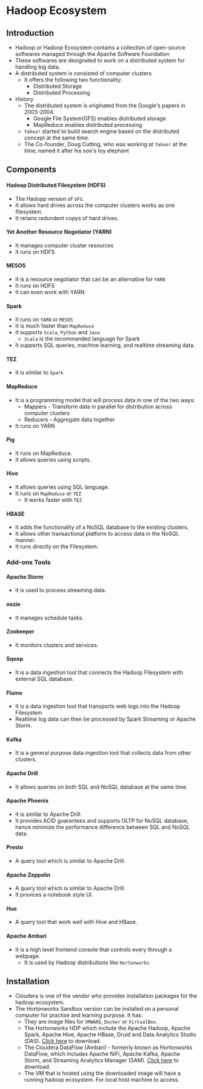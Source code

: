 # Hadoop Ecosystem

## Introduction

- Hadoop or Hadoop Ecosystem contains a collection of open-source softwares managed through the Apache Software Foundation
- These softwares are designated to work on a distributed system for handling big data.
- A distributed system is consisted of computer clusters
  - It offers the following two functionality:
    - Distributed Storage
    - Distributed Processing
- History
  - The distributed system is originated from the Google's papers in 2003-2004.
    - Google File System(GFS) enables distributed storage
    - MapReduce enables distributed processing
  - `Yahoo!` started to build search engine based on the distributed concept at the same time.
  - The Co-founder, Doug Cutting, who was working at `Yahoo!` at the time, named it after his son's toy elephant

## Components

#### Hadoop Distributed Filesystem (HDFS)

- The Hadopp version of `GFS`.
- It allows hard drives across the computer clusters works as one filesystem.
- It retains redundent copys of hard drives.

#### Yet Another Resource Negotiator (YARN)

- It manages computer cluster resources
- It runs on HDFS

#### MESOS

- It is a resource negotiator that can be an alternative for `YARN`
- It runs on HDFS
- It can even work with YARN

#### Spark

- It runs on `YARN` or `MESOS`
- It is much faster than `MapReduce`
- It supports `Scala`, `Python` and `Java`
  - `Scala` is the recommanded language for Spark
- It supports SQL queries, machine learning, and realtime streaming data.

#### TEZ

- It is similar to `Spark`

#### MapReduce

- It is a programming model that will process data in one of the two ways:
  - Mappers - Transform data in parallel for distribution across computer clusters
  - Reducers - Aggregate data together
- It runs on YARN

#### Pig

- It runs on MapReduce.
- It allows queries using scripts.

#### Hive

- It allows queries using SQL language.
- It runs on `MapReduce` or `TEZ`
  - It works faster with `TEZ`

#### HBASE

- It adds the functionality of a NoSQL database to the existing clusters.
- It allows other transactional platform to access data in the NoSQL manner.
- It runs directly on the Filesystem.

### Add-ons Tools

#### Apache Storm

- It is used to process streaming data.

#### oozie

- It manages schedule tasks.

#### Zookeeper

- It monitors clusters and services.

#### Sqoop

- It is a data ingestion tool that connects the Hadoop Filesystem with external SQL database.

#### Flume

- It is a data ingestion tool that transports web logs into the Hadoop Filesystem
- Realtime log data can then be processed by Spark Streaming or Apache Storm.

#### Kafka

- It is a general purpose data ingestion tool that collects data from other clusters.

#### Apache Drill

- It allows queries on both SQL and NoSQL database at the same time.

#### Apache Phoenix

- It is similar to Apache Drill.
- It provides ACID guarantees and supports OLTP for NoSQL database, hence minimize the performance difference between SQL and NoSQL data.

#### Presto

- A query tool which is similar to Apache Drill.

#### Apache Zeppelin

- A query tool which is similar to Apache Drill.
- It provices a notebook style UI.

#### Hue

- A query tool that work well with Hive and HBase.

#### Apache Ambari

- It is a high level frontend console that controls every through a webpage.
  - It is used by Hadoop distributions like `Hortonworks`

## Installation

- Cloudera is one of the vendor who provides installation packages for the hadoop ecosystem.
- The Hortonworks Sandbox version can be installed on a personal computer for practise and learning purpose. It has:
  - They are image files for `VMWARE`, `Docker` or `VirtualBox`.
  - The Hortonworks HDP which include the Apache Hadoop, Apache Spark, Apache Hive, Apache HBase, Druid and Data Analytics Studio (DAS). [Click here](https://www.cloudera.com/downloads/hortonworks-sandbox/hdp.html) to download.
  - The Cloudera DataFlow (Ambari) - formerly known as Hortonworks DataFlow, which includes Apache NiFi, Apache Kafka, Apache Storm, and Streaming Analytics Manager (SAM). [Click here](https://www.cloudera.com/downloads/hortonworks-sandbox/hdf.html) to download.
  - The VM that is hosted using the downloaded image will have a running hadoop ecosystem. For local host machine to access.
